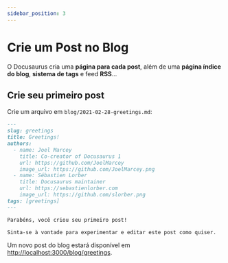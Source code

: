 ```yaml
---
sidebar_position: 3
---
```


# Crie um Post no Blog

O Docusaurus cria uma **página para cada post**, além de uma **página índice do blog**, **sistema de tags** e feed **RSS**...

## Crie seu primeiro post

Crie um arquivo em `blog/2021-02-28-greetings.md`:

```md title="blog/2021-02-28-greetings.md"
---
slug: greetings
title: Greetings!
authors:
  - name: Joel Marcey
    title: Co-creator of Docusaurus 1
    url: https://github.com/JoelMarcey
    image_url: https://github.com/JoelMarcey.png
  - name: Sébastien Lorber
    title: Docusaurus maintainer
    url: https://sebastienlorber.com
    image_url: https://github.com/slorber.png
tags: [greetings]
---

Parabéns, você criou seu primeiro post!

Sinta-se à vontade para experimentar e editar este post como quiser.
```

Um novo post do blog estará disponível em [http://localhost:3000/blog/greetings](http://localhost:3000/blog/greetings).
